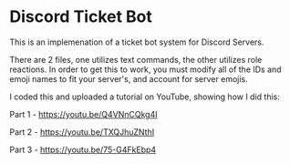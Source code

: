 # Discord Ticket Bot

This is an implemenation of a ticket bot system for Discord Servers. 

There are 2 files, one utilizes text commands, the other utilizes role reactions. In order to get this to work, you must modify all of the IDs and emoji names to fit your server's, and account for server emojis.

I coded this and uploaded a tutorial on YouTube, showing how I did this:

Part 1 - https://youtu.be/Q4VNnCQkg4I

Part 2 - https://youtu.be/TXQJhuZNthI

Part 3 - https://youtu.be/75-G4FkEbp4
